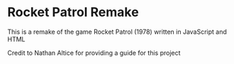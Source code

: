 # Rocket Patrol Remake
This is a remake of the game Rocket Patrol (1978) written in JavaScript and HTML

Credit to Nathan Altice for providing a guide for this project
